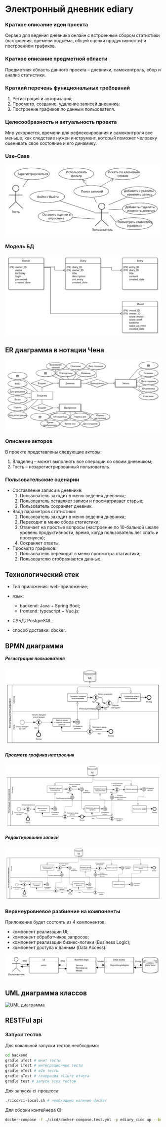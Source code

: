 # Электронный дневник ediary

### Краткое описание идеи проекта

Сервер для ведения дневника онлайн с встроенным сбором статистики (настроения, времени подъема, общей оценки продуктивности) и построением графиков.

### Краткое описание предметной области

Предметная область данного проекта – дневники, самоконтроль, сбор и анализ статистики.

### Краткий перечень функциональных требований

1. Регистрация и авторизация;
2. Просмотр, создание, удаление записей дневника;
3. Построение графиков по данным пользователя.

### Целесообразность и актуальность проекта

Мир ускоряется, времени для рефлексирования и самоконтроля все меньше, как следствие нужен инструмент, который поможет человеку оценивать свое состояние и его динамику.

### Use-Case

![Use-Case диаграмма](./metaData/diagrams/use_case.svg)

### Модель БД

![Модель БД](./metaData/diagrams/DB_diagram.svg)

## ER диаграмма в нотации Чена

![Модель БД](./metaData/diagrams/ER_chen.svg)

### Описание акторов

В проекте представлены следующие акторы:

1. Владелец – может выполнять все операции со своим дневником;
6. Гость – незарегистрированный пользователь.

### Пользовательские сценарии

- Составление записи в дневнике:
  1. Пользователь заходит в меню ведения дневника;
  3. Пользователь оставляет записи и просматривает старые;
  4. Пользователь сохраняет дневник.
- Ввод параметров статистики:
  1. Пользователь заходит в меню ведения дневника;
  2. Переходит в меню сбора статистики;
  3. Отвечает на простые вопросы (настроение по 10-бальной шкале уровень продуктивности, время, когда пользователь лег спать и проснулся);
  4. Сохраняет ответы.
- Просмотр графиков:
  1. Пользователь переходит в меню просмотра статистики;
  2. Пользователю отображаются данные.

## Технологический стек

- Тип приложения: web-приложение;
- язык:
  - backend: Java + Spring Boot;
  - frontend: typescript + Vue.js;

- СУБД: PostgreSQL;
- способ доставки: docker.

## BPMN диаграмма

##### Регистрация пользователя

![BPMN диаграмма](./metaData/diagrams/bpmn01.svg)

##### Просмотр графика настроения

![BPMN диаграмма](./metaData/diagrams/bpmn02.svg)

##### Редактирование записи

![BPMN диаграмма](./metaData/diagrams/bpmn03.svg)

### Верхнеуровневое разбиение на компоненты

Приложение будет состоять из 4 компонентов:

- компонент реализации UI;
- компонент обработчиков запросов;
- компонент реализации бизнес-логики (Business Logic);
- компонент доступа к данным (Data Access).

![Компоненты системы](./metaData/diagrams/components.svg)

## UML диаграмма классов

![UML диаграмма](./metaData/diagrams/UML.svg)

## RESTFul api

[Внешнее API в формате OpenAPI]: ./OPENAPI.md

### Запуск тестов

Для локальной запуски тестов необходимо:

```bash
cd backend
gradle uTest # юнит тесты
gradle iTest # интеграционные тесты
gradle eTest # e2e тесты
gradle aTest # генерация allure отчета
gradle test # запуск всех тестов
```

Для запуска ci-процесса:

```bash
./cicd/ci-local.sh # необходимо наличие docker
```

Для сборки контейнера CI:

```bash
docker-compose -f ./cicd/docker-compose.test.yml -p ediary_cicd up --build -d
```

